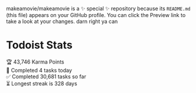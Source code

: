 makeamovie/makeamovie is a ✨ special ✨ repository because its `README.md` (this file) appears on your GitHub profile.
You can click the Preview link to take a look at your changes. darn right ya can

# Todoist Stats

<!-- TODO-IST:START -->
🏆  43,746 Karma Points           
🌸  Completed 4 tasks today           
✅  Completed 30,681 tasks so far           
⏳  Longest streak is 328 days
<!-- TODO-IST:END -->